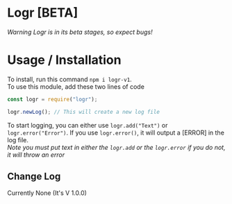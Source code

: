 # Logr [BETA]
*Warning Logr is in its beta stages, so expect bugs!*

# Usage / Installation
To install, run this command `npm i logr-v1`.  
To use this module, add these two lines of code
```javascript
const logr = require("logr");

logr.newLog(); // This will create a new log file
```
To start logging, you can either use `logr.add("Text")` or `logr.error("Error")`. If you use `logr.error()`, it will output a [ERROR] in the log file.  
_Note you must put text in either the `logr.add` or the `logr.error` if you do not, it will throw an error_

## Change Log
Currently None (It's V 1.0.0)

